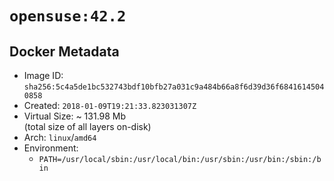 # `opensuse:42.2`

## Docker Metadata

- Image ID: `sha256:5c4a5de1bc532743bdf10bfb27a031c9a484b66a8f6d39d36f68416145040858`
- Created: `2018-01-09T19:21:33.823031307Z`
- Virtual Size: ~ 131.98 Mb  
  (total size of all layers on-disk)
- Arch: `linux`/`amd64`
- Environment:
  - `PATH=/usr/local/sbin:/usr/local/bin:/usr/sbin:/usr/bin:/sbin:/bin`
